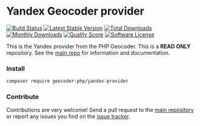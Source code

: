 # Yandex Geocoder provider
[![Build Status](https://travis-ci.org/geocoder-php/yandex-provider.svg?branch=master)](http://travis-ci.org/geocoder-php/yandex-provider)
[![Latest Stable Version](https://poser.pugx.org/geocoder-php/yandex-provider/v/stable)](https://packagist.org/packages/geocoder-php/yandex-provider)
[![Total Downloads](https://poser.pugx.org/geocoder-php/yandex-provider/downloads)](https://packagist.org/packages/geocoder-php/yandex-provider)
[![Monthly Downloads](https://poser.pugx.org/geocoder-php/yandex-provider/d/monthly.png)](https://packagist.org/packages/geocoder-php/yandex-provider)
[![Quality Score](https://img.shields.io/scrutinizer/g/geocoder-php/yandex-provider.svg?style=flat-square)](https://scrutinizer-ci.com/g/geocoder-php/yandex-provider)
[![Software License](https://img.shields.io/badge/license-MIT-brightgreen.svg?style=flat-square)](LICENSE)

This is the Yandex provider from the PHP Geocoder. This is a **READ ONLY** repository. See the
[main repo](https://github.com/geocoder-php/Geocoder) for information and documentation. 

### Install

```bash
composer require geocoder-php/yandex-provider
```

### Contribute

Contributions are very welcome! Send a pull request to the [main repository](https://github.com/geocoder-php/Geocoder) or 
report any issues you find on the [issue tracker](https://github.com/geocoder-php/Geocoder/issues).
